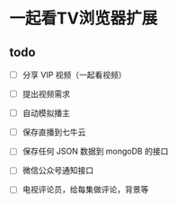 # 一起看TV浏览器扩展

## todo
- [ ] 分享 VIP 视频（一起看视频）
- [ ] 提出视频需求
- [ ] 自动模拟播主


- [ ] 保存直播到七牛云
- [ ] 保存任何 JSON 数据到 mongoDB 的接口
- [ ] 微信公众号通知接口
- [ ] 电视评论员，给每集做评论，背景等
